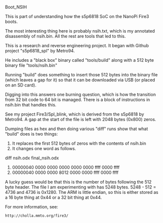 Boot_NSIH

This is part of understanding how the s5p6818 SoC on the NanoPi Fire3 boots.

The most interesting thing here is probably nsih.txt,
which is my annotated disassembly of nsih.bin.
All the rest are tools that led to this.

This is a research and reverse engineering project.
It began with Github project "s5p6818_spl" by Metro94.

He includes a "black box" binary called "tools/build"
along with a 512 byte binary file "tools/nsih.bin"

Running "build" does something to insert those 512 bytes
into the binary file (which leaves a gap for it) so that
it can be downloaded via USB (or placed on an SD card).

Digging into this answers one burning question, which is how
the transition from 32 bit code to 64 bit is managed.
There is a block of instructions in nsih.bin that handles
this.

See my project Fire3/Spl_blink, which is derived from the s5p6818 by Metro94.
A gap at the start of the file is left with 2048 bytes (0x800) zeros.

Dumping files as hex and then doing various "diff" runs show that what "build"
does is two things:

1. It replaces the first 512 bytes of zeros with the contents of nsih.bin
2. It changes one word as follows.

diff nsih.odx final_nsih.odx
1. 00000040 0000 0000 0000 0000 0000 ffff 0000 ffff
2. 00000040 0000 0000 8012 0000 0000 ffff 0000 ffff

A lucky guess would be that this is the number of bytes following the
512 byte header.  The file I am experimenting with has 5248 bytes.
5248 - 512 = 4736 and 4736 is 0x1280.  The ARM is little endian,
so this is either stored as a 16 byte thing at 0x44 or a 32 bit thing
at 0x44.


For more information, see:

    http://cholla.mmto.org/fire3/
